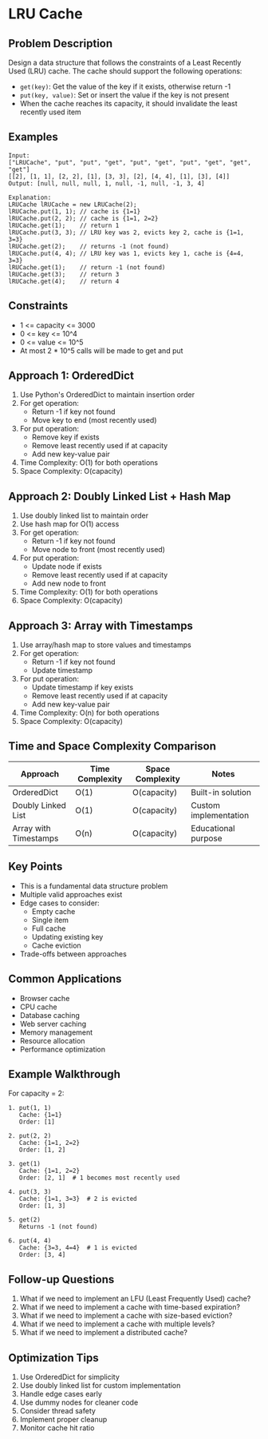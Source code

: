 # LRU Cache

## Problem Description
Design a data structure that follows the constraints of a Least Recently Used (LRU) cache. The cache should support the following operations:
- `get(key)`: Get the value of the key if it exists, otherwise return -1
- `put(key, value)`: Set or insert the value if the key is not present
- When the cache reaches its capacity, it should invalidate the least recently used item

## Examples
```
Input:
["LRUCache", "put", "put", "get", "put", "get", "put", "get", "get", "get"]
[[2], [1, 1], [2, 2], [1], [3, 3], [2], [4, 4], [1], [3], [4]]
Output: [null, null, null, 1, null, -1, null, -1, 3, 4]

Explanation:
LRUCache lRUCache = new LRUCache(2);
lRUCache.put(1, 1); // cache is {1=1}
lRUCache.put(2, 2); // cache is {1=1, 2=2}
lRUCache.get(1);    // return 1
lRUCache.put(3, 3); // LRU key was 2, evicts key 2, cache is {1=1, 3=3}
lRUCache.get(2);    // returns -1 (not found)
lRUCache.put(4, 4); // LRU key was 1, evicts key 1, cache is {4=4, 3=3}
lRUCache.get(1);    // return -1 (not found)
lRUCache.get(3);    // return 3
lRUCache.get(4);    // return 4
```

## Constraints
- 1 <= capacity <= 3000
- 0 <= key <= 10^4
- 0 <= value <= 10^5
- At most 2 * 10^5 calls will be made to get and put

## Approach 1: OrderedDict
1. Use Python's OrderedDict to maintain insertion order
2. For get operation:
   - Return -1 if key not found
   - Move key to end (most recently used)
3. For put operation:
   - Remove key if exists
   - Remove least recently used if at capacity
   - Add new key-value pair
4. Time Complexity: O(1) for both operations
5. Space Complexity: O(capacity)

## Approach 2: Doubly Linked List + Hash Map
1. Use doubly linked list to maintain order
2. Use hash map for O(1) access
3. For get operation:
   - Return -1 if key not found
   - Move node to front (most recently used)
4. For put operation:
   - Update node if exists
   - Remove least recently used if at capacity
   - Add new node to front
5. Time Complexity: O(1) for both operations
6. Space Complexity: O(capacity)

## Approach 3: Array with Timestamps
1. Use array/hash map to store values and timestamps
2. For get operation:
   - Return -1 if key not found
   - Update timestamp
3. For put operation:
   - Update timestamp if key exists
   - Remove least recently used if at capacity
   - Add new key-value pair
4. Time Complexity: O(n) for both operations
5. Space Complexity: O(capacity)

## Time and Space Complexity Comparison
| Approach              | Time Complexity | Space Complexity | Notes                    |
|----------------------|-----------------|------------------|--------------------------|
| OrderedDict          | O(1)           | O(capacity)      | Built-in solution        |
| Doubly Linked List   | O(1)           | O(capacity)      | Custom implementation    |
| Array with Timestamps| O(n)           | O(capacity)      | Educational purpose      |

## Key Points
- This is a fundamental data structure problem
- Multiple valid approaches exist
- Edge cases to consider:
  - Empty cache
  - Single item
  - Full cache
  - Updating existing key
  - Cache eviction
- Trade-offs between approaches

## Common Applications
- Browser cache
- CPU cache
- Database caching
- Web server caching
- Memory management
- Resource allocation
- Performance optimization

## Example Walkthrough
For capacity = 2:
```
1. put(1, 1)
   Cache: {1=1}
   Order: [1]

2. put(2, 2)
   Cache: {1=1, 2=2}
   Order: [1, 2]

3. get(1)
   Cache: {1=1, 2=2}
   Order: [2, 1]  # 1 becomes most recently used

4. put(3, 3)
   Cache: {1=1, 3=3}  # 2 is evicted
   Order: [1, 3]

5. get(2)
   Returns -1 (not found)

6. put(4, 4)
   Cache: {3=3, 4=4}  # 1 is evicted
   Order: [3, 4]
```

## Follow-up Questions
1. What if we need to implement an LFU (Least Frequently Used) cache?
2. What if we need to implement a cache with time-based expiration?
3. What if we need to implement a cache with size-based eviction?
4. What if we need to implement a cache with multiple levels?
5. What if we need to implement a distributed cache?

## Optimization Tips
1. Use OrderedDict for simplicity
2. Use doubly linked list for custom implementation
3. Handle edge cases early
4. Use dummy nodes for cleaner code
5. Consider thread safety
6. Implement proper cleanup
7. Monitor cache hit ratio 
